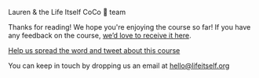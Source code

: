 Lauren & the Life Itself CoCo 🥥 team

Thanks for reading! We hope you're enjoying the course so far!
If you have any feedback on the course, [we’d love to receive it here](https://forms.gle/DYLU6eceSob9zfTn6).

[Help us spread the word and tweet about this course](https://ctt.ac/Z3hw9)

You can keep in touch by dropping us an email at [hello@lifeitself.org](hello@lifeitself.org)

 
